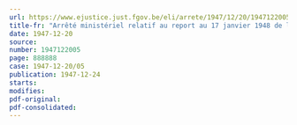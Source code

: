```yaml
---
url: https://www.ejustice.just.fgov.be/eli/arrete/1947/12/20/1947122005/justel
title-fr: "Arrêté ministériel relatif au report au 17 janvier 1948 de la date du 1er tirage de la 1ere tranche de l'emprunt de la Reconstruction"
date: 1947-12-20
source:
number: 1947122005
page: 888888
case: 1947-12-20/05
publication: 1947-12-24
starts:
modifies:
pdf-original:
pdf-consolidated:
---
```


